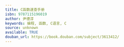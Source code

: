 ```yaml
---
title: C函数速查手册
isbn: 9787115196019
author: 尹德淳
keywords: 编程, 函数, C语言, C
source: unknown
available: TRUE
douban_url: https://book.douban.com/subject/3613412/
---
```

